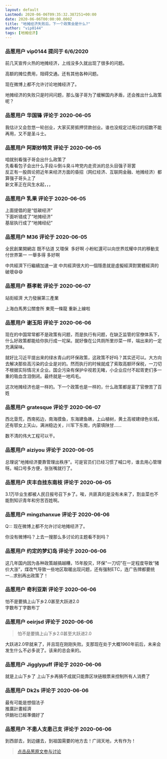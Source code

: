 ```yaml
---
layout: default
Lastmod: 2020-06-06T09:35:32.387251+00:00
date: 2020-06-06T00:00:00.000Z
title: "地摊经济失败后，下一个政策会是什么?"
author: "vip0144"
tags: [地摊经济]
---
```



### 品葱用户 **vip0144** 提问于 6/6/2020
    
前几天宣传火热的地摊经济，上线没多久就出现了很多的问题。  
  
高额的摊位费用，阻碍交通。还有其他各种问题。  
  
现在微博上都不允许讨论地摊经济了。  
  
地摊经济的失败只是时间问题，那么强子哥为了缓解国内矛盾，还会推出什么政策呢？
    
                

### 品葱用户 **华国锋** 评论于 2020-06-05
        
我估计又会忽悠一轮创业，大家买房抵押贷款创业。谁也没规定过用过的招数不能再用，又不是圣斗士。
        
                

### 品葱用户 **阿斯妙特灵** 评论于 2020-06-05
        
咱就别看强子哥会出什么政策了  
先看看包子会出什么手段斗倒斗臭斗垮党内走资派的总头目强子哥罢  
反正有一股舆论把近年来经济方面的昏招（网红经济、互联网金融、地摊经济）都算强子哥头上了  
新文革正在风生水起，，，
        
                

### 品葱用户 **乳果** 评论于 2020-06-05
        
上面提倡的是“低碳经济”  
下面听错成了“地摊经济”  
基层执行成了“地摊经纪”
        
                

### 品葱用户 **M36** 评论于 2020-06-05
        
全民創業開網店 既不佔道 又環保  多好啊 小粉紅還可以向世界炫耀中共的移動支付世界第一 一舉多得 多好啊  
  
中共經濟下行繼續加速一波 中共經濟很大的一個隱患就是虛擬經濟對實體經濟的破壞😄😄
        
                

### 品葱用户 **蔡孝乾** 评论于 2020-06-07
        
站街經濟 大力發展第三產業  
  
上海白馬男公關會所 東莞一條龍 重新上線啦
        
                

### 品葱用户 **谢玉阳** 评论于 2020-06-06
        
现在的中国常常都不是政策有问题，而是执行有问题，在缺乏监管的官僚体系下，什么好政策都能给你执行成一坨屎。就好像在公共厕所里炒菜一样，端出来的一定充满屎味。  
  
就好比习近平提出来的绿水青山的环保政策，这政策不好吗？其实还可以。大方向去解决那些高污染的企业是对的。然而执行的时候就成了索取高额环保税，一刀切不根据实际情况关企业。国企污染有保护伞视若无睹，小企业应付不起胥吏们多一重的吸血含泪倒闭。最终就是一地鸡毛。  
  
这次地摊经济也是一样的。下一个政策也是一样的，什么政策都是富了官僚苦了百姓
        
                

### 品葱用户 **gratesque** 评论于 2020-06-07
        
西北垦荒，西南拓边，南海摸鱼，东海建鱼礁，上山植树，黄土高坡建绿色长城，还有鄂女上天山，满洲稳边关，川军下东南，内蒙填陕甘……  
  
数不清的伟大工程可以干。
        
                

### 品葱用户 **aiziyou** 评论于 2020-06-05
        
总理说"地摊经济要靠管理出秩序"。可是官员们已经习惯了喊口号，谁去用心管理呀。喊口号多方便，张张嘴就行了。
        
                

### 品葱用户 **庆丰自挂东南枝** 评论于 2020-06-05
        
3.1万毕业生都被人民日报号召下乡了。唉，共匪真的是没有未来了，割韭菜也不能割知识青年和穷苦百姓啊。
        
                

### 品葱用户 **mingzhanxue** 评论于 2020-06-06
        
Q::: 现在微博上都不允许讨论地摊经济了。  
  
你没有微博吗？上去一搜那么多讨论的主题看不到吗？
        
                

### 品葱用户 **约定的梦幻岛** 评论于 2020-06-06
        
这几年国内因为各种政策越搞越糟，15年股灾，环保"一刀切"在一定程度导致“猪价大涨”，煤改气导致一些地区取暖出现问题，还有强制ETC，连广告牌都要统一...求别再出政策了！
        
                

### 品葱用户 **奇利亚斯** 评论于 2020-06-06
        
怕不是要搞上山下乡2.0甚至大跃进2.0  
字数布丁字数布丁
        
                

### 品葱用户 **oeirjsd** 评论于 2020-06-06
        
> 怕不是要搞上山下乡2.0甚至大跃进2.0

  
大跃进2.0早就来了，并且现在刚刚失败。支那现在处于大概1960年前后，未来会发生什么不必多说了。该来的总会来的。
        
                

### 品葱用户 **Jigglypuff** 评论于 2020-06-06
        
就是上山下乡了 上山下乡再搞不成就只能靠区块链粮票来控制所有人消费了
        
                

### 品葱用户 **Dk2s** 评论于 2020-06-06
        
最有可能是想個法子  
推廣計畫經濟  
供銷社已經準備好了
        
                

### 品葱用户 **不患人支患己支** 评论于 2020-06-06
        
到西部去，到边疆去，到祖国需要的地方去！广阔天地，大有作为！
        
                





> [点击品葱原文参与讨论](https://pincong.rocks/question/26823)

